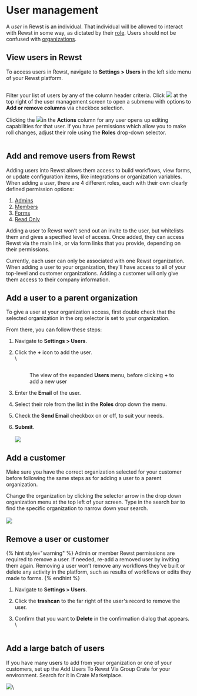 # User management

A _user_ in Rewst is an individual. That individual will be allowed to interact with Rewst in some way, as dictated by their [role](roles.md). Users should not be confused with [organizations](organization-variables.md).

## View users in Rewst

To access users in Rewst, navigate to **Settings > Users** in the left side menu of your Rewst platform.

<figure><img src="../../.gitbook/assets/Screenshot 2025-03-25 at 3.42.52 PM.png" alt=""><figcaption></figcaption></figure>

Filter your list of users by any of the column header criteria. Click ![](<../../.gitbook/assets/Screenshot 2025-03-25 at 3.43.51 PM.png>) at the top right of the user management screen to open a submenu with options to **Add or remove columns** via checkbox selection.

Clicking the ![](<../../.gitbook/assets/Screenshot 2025-03-25 at 3.45.17 PM.png>)in the **Actions** column for any user opens up editing capabilities for that user. If you have permissions which allow you to make roll changes, adjust their role using the **Roles** drop-down selector.

<figure><img src="../../.gitbook/assets/Screenshot 2025-03-25 at 3.47.26 PM.png" alt=""><figcaption></figcaption></figure>

## Add and remove users from Rewst

Adding users into Rewst allows them access to build workflows, view forms, or update configuration items, like integrations or organization variables. When adding a user, there are 4 different roles, each with their own clearly defined permission options:

1. [Admins](roles.md#admin)
2. [Members](roles.md#member)
3. [Forms](roles.md#forms)
4. [Read Only](roles.md#read-only)

Adding a user to Rewst won’t send out an invite to the user, but whitelists them and gives a specified level of access. Once added, they can access Rewst via the main link, or via form links that you provide, depending on their permissions.

Currently, each user can only be associated with one Rewst organization. When adding a user to your organization, they'll have access to all of your top-level and customer organizations. Adding a customer will only give them access to their company information.

## Add a user to a parent organization

To give a user at your organization access, first double check that the selected organization in the org selector is set to your organization.

From there, you can follow these steps:

1. Navigate to **Settings > Users**.
2.  Click the **+** icon to add the user.\
    \


    <figure><img src="../../.gitbook/assets/Screenshot 2025-02-11 at 5.04.07 PM (1).png" alt=""><figcaption><p>The view of the expanded <strong>Users</strong> menu, before clicking <strong>+</strong> to add a new user</p></figcaption></figure>
3. Enter the **Email** of the user.
4. Select their role from the list in the **Roles** drop down the menu.
5. Check the **Send Email** checkbox on or off, to suit your needs.
6. **Submit**.\
   \
   ![](<../../.gitbook/assets/Screenshot 2025-02-11 at 5.14.15 PM.png>)

## Add a customer

Make sure you have the correct organization selected for your customer before following the same steps as for adding a user to a parent organization.

Change the organization by clicking the selector arrow in the drop down organization menu at the top left of your screen. Type in the search bar to find the specific organization to narrow down your search.\
\
![](<../../.gitbook/assets/Screenshot 2025-02-11 at 5.16.33 PM.png>)

## Remove a user or customer

{% hint style="warning" %}
Admin or member Rewst permissions are required to remove a user. If needed, re-add a removed user by inviting them again. Removing a user won’t remove any workflows they’ve built or delete any activity in the platform, such as results of workflows or edits they made to forms.
{% endhint %}

1. Navigate to **Settings > Users**.
2. Click the **trashcan** to the far right of the user's record to remove the user.
3.  Confirm that you want to **Delete** in the confirmation dialog that appears.\
    \


    <figure><img src="../../.gitbook/assets/Screenshot 2025-02-11 at 5.21.06 PM.png" alt=""><figcaption></figcaption></figure>

## Add a large batch of users

If you have many users to add from your organization or one of your customers, set up the Add Users To Rewst Via Group Crate for your environment. Search for it in Crate Marketplace.

![](<../../.gitbook/assets/Screenshot 2025-03-25 at 3.53.12 PM.png>)\
